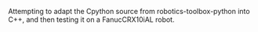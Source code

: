 Attempting to adapt the Cpython source from robotics-toolbox-python into C++, and then testing it on a FanucCRX10iAL robot.

